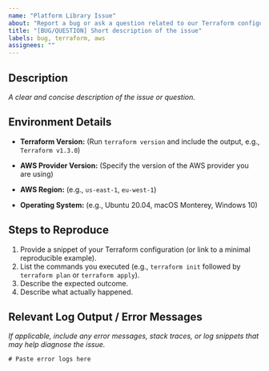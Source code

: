 ```yaml
---
name: "Platform Library Issue"
about: "Report a bug or ask a question related to our Terraform configurations for AWS."
title: "[BUG/QUESTION] Short description of the issue"
labels: bug, terraform, aws
assignees: ""
---
```


## Description

_A clear and concise description of the issue or question._

## Environment Details

- **Terraform Version:**
  (Run `terraform version` and include the output, e.g., `Terraform v1.3.0`)

- **AWS Provider Version:**
  (Specify the version of the AWS provider you are using)

- **AWS Region:**
  (e.g., `us-east-1`, `eu-west-1`)

- **Operating System:**
  (e.g., Ubuntu 20.04, macOS Monterey, Windows 10)

## Steps to Reproduce

1. Provide a snippet of your Terraform configuration (or link to a minimal reproducible example).
2. List the commands you executed (e.g., `terraform init` followed by `terraform plan` or `terraform apply`).
3. Describe the expected outcome.
4. Describe what actually happened.

## Relevant Log Output / Error Messages

_If applicable, include any error messages, stack traces, or log snippets that may help diagnose the issue._

```text
# Paste error logs here
```
